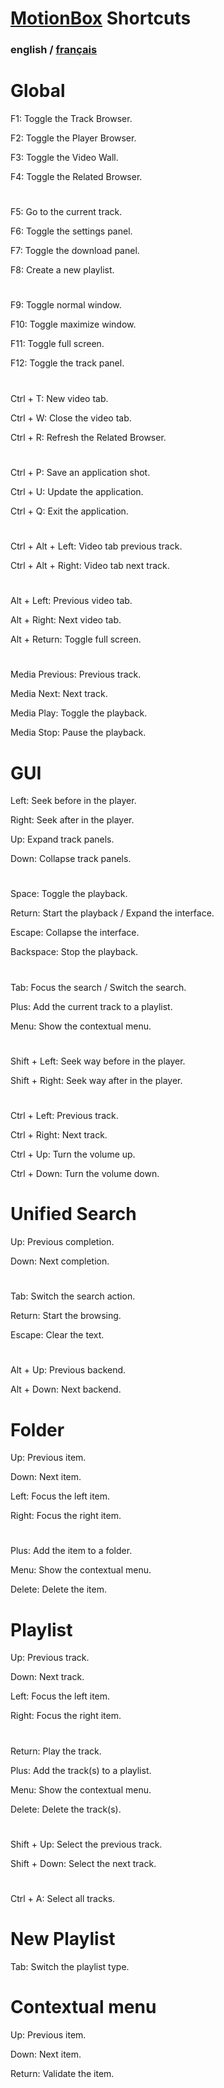 # [MotionBox](../Readme.html) Shortcuts

### english / [français](fr/shortcuts.html)

# Global

F1: Toggle the Track Browser.

F2: Toggle the Player Browser.

F3: Toggle the Video Wall.

F4: Toggle the Related Browser.

#

F5: Go to the current track.

F6: Toggle the settings panel.

F7: Toggle the download panel.

F8: Create a new playlist.

#

F9: Toggle normal window.

F10: Toggle maximize window.

F11: Toggle full screen.

F12: Toggle the track panel.

#

Ctrl + T: New video tab.

Ctrl + W: Close the video tab.

Ctrl + R: Refresh the Related Browser.

#

Ctrl + P: Save an application shot.

Ctrl + U: Update the application.

Ctrl + Q: Exit the application.

#

Ctrl + Alt + Left: Video tab previous track.

Ctrl + Alt + Right: Video tab next track.

#

Alt + Left: Previous video tab.

Alt + Right: Next video tab.

Alt + Return: Toggle full screen.

#

Media Previous: Previous track.

Media Next: Next track.

Media Play: Toggle the playback.

Media Stop: Pause the playback.


# GUI

Left: Seek before in the player.

Right: Seek after in the player.

Up: Expand track panels.

Down: Collapse track panels.

#

Space: Toggle the playback.

Return: Start the playback / Expand the interface.

Escape: Collapse the interface.

Backspace: Stop the playback.

#

Tab: Focus the search / Switch the search.

Plus: Add the current track to a playlist.

Menu: Show the contextual menu.

#

Shift + Left: Seek way before in the player.

Shift + Right: Seek way after in the player.

#

Ctrl + Left: Previous track.

Ctrl + Right: Next track.

Ctrl + Up: Turn the volume up.

Ctrl + Down: Turn the volume down.


# Unified Search

Up: Previous completion.

Down: Next completion.

#

Tab: Switch the search action.

Return: Start the browsing.

Escape: Clear the text.

#

Alt + Up: Previous backend.

Alt + Down: Next backend.


# Folder

Up: Previous item.

Down: Next item.

Left: Focus the left item.

Right: Focus the right item.

#

Plus: Add the item to a folder.

Menu: Show the contextual menu.

Delete: Delete the item.


# Playlist

Up: Previous track.

Down: Next track.

Left: Focus the left item.

Right: Focus the right item.

#

Return: Play the track.

Plus: Add the track(s) to a playlist.

Menu: Show the contextual menu.

Delete: Delete the track(s).

#

Shift + Up: Select the previous track.

Shift + Down: Select the next track.

#

Ctrl + A: Select all tracks.


# New Playlist

Tab: Switch the playlist type.


# Contextual menu

Up: Previous item.

Down: Next item.

Return: Validate the item.
